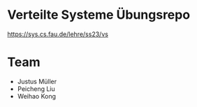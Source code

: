 Verteilte Systeme Übungsrepo
=================================================

https://sys.cs.fau.de/lehre/ss23/vs

# Team
- Justus Müller
- Peicheng Liu
- Weihao Kong